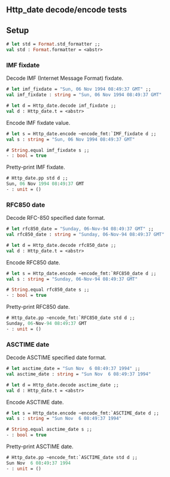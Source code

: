 ## Http_date decode/encode tests

## Setup

```ocaml
# let std = Format.std_formatter ;;
val std : Format.formatter = <abstr>
```

### IMF fixdate

Decode IMF (Internet Message Format) fixdate.


```ocaml
# let imf_fixdate = "Sun, 06 Nov 1994 08:49:37 GMT" ;;
val imf_fixdate : string = "Sun, 06 Nov 1994 08:49:37 GMT"

# let d = Http_date.decode imf_fixdate ;;
val d : Http_date.t = <abstr>
```

Encode IMF fixdate value.

```ocaml
# let s = Http_date.encode ~encode_fmt:`IMF_fixdate d ;;
val s : string = "Sun, 06 Nov 1994 08:49:37 GMT"

# String.equal imf_fixdate s ;;
- : bool = true
```

Pretty-print IMF fixdate.

```ocaml
# Http_date.pp std d ;;
Sun, 06 Nov 1994 08:49:37 GMT
- : unit = ()
```

### RFC850 date

Decode RFC-850 specified date format.

```ocaml
# let rfc850_date = "Sunday, 06-Nov-94 08:49:37 GMT" ;;
val rfc850_date : string = "Sunday, 06-Nov-94 08:49:37 GMT"

# let d = Http_date.decode rfc850_date ;;
val d : Http_date.t = <abstr>
```

Encode RFC850 date.

```ocaml
# let s = Http_date.encode ~encode_fmt:`RFC850_date d ;;
val s : string = "Sunday, 06-Nov-94 08:49:37 GMT"

# String.equal rfc850_date s ;;
- : bool = true
```

Pretty-print RFC850 date.

```ocaml
# Http_date.pp ~encode_fmt:`RFC850_date std d ;;
Sunday, 06-Nov-94 08:49:37 GMT
- : unit = ()
```

### ASCTIME date

Decode ASCTIME specified date format.

```ocaml
# let asctime_date = "Sun Nov  6 08:49:37 1994" ;;
val asctime_date : string = "Sun Nov  6 08:49:37 1994"

# let d = Http_date.decode asctime_date ;;
val d : Http_date.t = <abstr>
```

Encode ASCTIME date.

```ocaml
# let s = Http_date.encode ~encode_fmt:`ASCTIME_date d ;;
val s : string = "Sun Nov  6 08:49:37 1994"

# String.equal asctime_date s ;;
- : bool = true
```

Pretty-print ASCTIME date.

```ocaml
# Http_date.pp ~encode_fmt:`ASCTIME_date std d ;;
Sun Nov  6 08:49:37 1994
- : unit = ()
```

